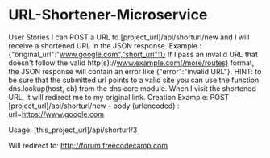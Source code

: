 # URL-Shortener-Microservice

User Stories
I can POST a URL to [project_url]/api/shorturl/new and I will receive a shortened URL in the JSON response. Example : {"original_url":"www.google.com","short_url":1}
If I pass an invalid URL that doesn't follow the valid http(s)://www.example.com(/more/routes) format, the JSON response will contain an error like {"error":"invalid URL"}. HINT: to be sure that the submitted url points to a valid site you can use the function dns.lookup(host, cb) from the dns core module.
When I visit the shortened URL, it will redirect me to my original link.
Creation Example:
POST [project_url]/api/shorturl/new - body (urlencoded) : url=https://www.google.com

Usage:
[this_project_url]/api/shorturl/3

Will redirect to:
http://forum.freecodecamp.com
